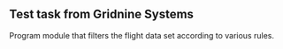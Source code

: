 ## Test task from Gridnine Systems

Program module that filters the flight data set according to various rules.